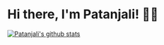 # Hi there, I'm Patanjali! :man_technologist:


[![Patanjali's github stats](https://github-readme-stats.vercel.app/api?username=patleman&theme=blue-green)](https://github.com/anuraghazra/github-readme-stats)

